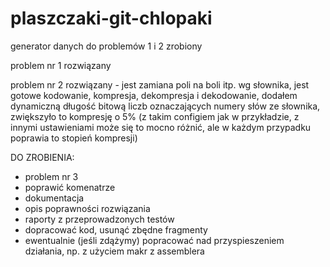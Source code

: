 # plaszczaki-git-chlopaki

generator danych do problemów 1 i 2 zrobiony

problem nr 1 rozwiązany

problem nr 2 rozwiązany - jest zamiana poli na boli itp. wg słownika, jest gotowe kodowanie, kompresja, dekompresja i dekodowanie, dodałem dynamiczną długość bitową liczb oznaczających numery słów ze słownika, zwiększyło to kompresję o 5% (z takim configiem jak w przykładzie, z innymi ustawieniami może się to mocno różnić, ale w każdym przypadku poprawia to stopień kompresji)

DO ZROBIENIA:
- problem nr 3
- poprawić komenatrze
- dokumentacja
- opis poprawności rozwiązania
- raporty z przeprowadzonych testów
- dopracować kod, usunąć zbędne fragmenty
- ewentualnie (jeśli zdążymy) popracować nad przyspieszeniem działania, np. z użyciem makr z assemblera
